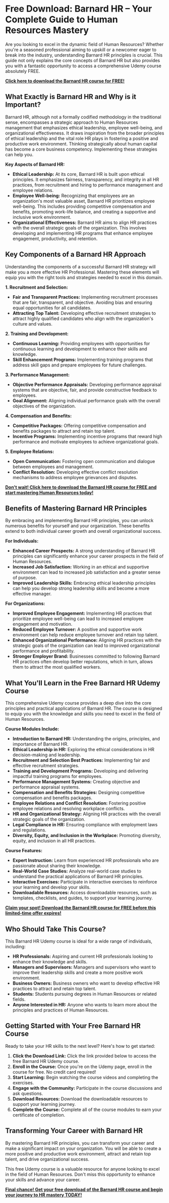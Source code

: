 # Free Download: Barnard HR – Your Complete Guide to Human Resources Mastery

Are you looking to excel in the dynamic field of Human Resources? Whether you're a seasoned professional aiming to upskill or a newcomer eager to break into the industry, understanding Barnard HR principles is crucial. This guide not only explains the core concepts of Barnard HR but also provides you with a fantastic opportunity to access a comprehensive Udemy course absolutely FREE.

[**Click here to download the Barnard HR course for FREE!**](https://udemywork.com/barnard-hr)

## What Exactly is Barnard HR and Why is it Important?

Barnard HR, although not a formally codified methodology in the traditional sense, encompasses a strategic approach to Human Resources management that emphasizes ethical leadership, employee well-being, and organizational effectiveness. It draws inspiration from the broader principles of ethical leadership and the vital role HR plays in fostering a positive and productive work environment. Thinking strategically about human capital has become a core business competency. Implementing these strategies can help you.

**Key Aspects of Barnard HR:**

*   **Ethical Leadership:** At its core, Barnard HR is built upon ethical principles. It emphasizes fairness, transparency, and integrity in all HR practices, from recruitment and hiring to performance management and employee relations.
*   **Employee Well-being:** Recognizing that employees are an organization's most valuable asset, Barnard HR prioritizes employee well-being. This includes providing competitive compensation and benefits, promoting work-life balance, and creating a supportive and inclusive work environment.
*   **Organizational Effectiveness:** Barnard HR aims to align HR practices with the overall strategic goals of the organization. This involves developing and implementing HR programs that enhance employee engagement, productivity, and retention.

## Key Components of a Barnard HR Approach

Understanding the components of a successful Barnard HR strategy will make you a more effective HR Professional. Mastering these elements will equip you with the right tools and strategies needed to excel in this domain.

**1. Recruitment and Selection:**

*   **Fair and Transparent Practices:** Implementing recruitment processes that are fair, transparent, and objective. Avoiding bias and ensuring equal opportunities for all candidates.
*   **Attracting Top Talent:** Developing effective recruitment strategies to attract highly qualified candidates who align with the organization's culture and values.

**2. Training and Development:**

*   **Continuous Learning:** Providing employees with opportunities for continuous learning and development to enhance their skills and knowledge.
*   **Skill Enhancement Programs:** Implementing training programs that address skill gaps and prepare employees for future challenges.

**3. Performance Management:**

*   **Objective Performance Appraisals:** Developing performance appraisal systems that are objective, fair, and provide constructive feedback to employees.
*   **Goal Alignment:** Aligning individual performance goals with the overall objectives of the organization.

**4. Compensation and Benefits:**

*   **Competitive Packages:** Offering competitive compensation and benefits packages to attract and retain top talent.
*   **Incentive Programs:** Implementing incentive programs that reward high performance and motivate employees to achieve organizational goals.

**5. Employee Relations:**

*   **Open Communication:** Fostering open communication and dialogue between employees and management.
*   **Conflict Resolution:** Developing effective conflict resolution mechanisms to address employee grievances and disputes.

[**Don't wait! Click here to download the Barnard HR course for FREE and start mastering Human Resources today!**](https://udemywork.com/barnard-hr)

## Benefits of Mastering Barnard HR Principles

By embracing and implementing Barnard HR principles, you can unlock numerous benefits for yourself and your organization. These benefits extend to both individual career growth and overall organizational success.

**For Individuals:**

*   **Enhanced Career Prospects:** A strong understanding of Barnard HR principles can significantly enhance your career prospects in the field of Human Resources.
*   **Increased Job Satisfaction:** Working in an ethical and supportive environment can lead to increased job satisfaction and a greater sense of purpose.
*   **Improved Leadership Skills:** Embracing ethical leadership principles can help you develop strong leadership skills and become a more effective manager.

**For Organizations:**

*   **Improved Employee Engagement:** Implementing HR practices that prioritize employee well-being can lead to increased employee engagement and motivation.
*   **Reduced Employee Turnover:** A positive and supportive work environment can help reduce employee turnover and retain top talent.
*   **Enhanced Organizational Performance:** Aligning HR practices with the strategic goals of the organization can lead to improved organizational performance and profitability.
*   **Stronger Employer Brand:** Businesses committed to following Barnard HR practices often develop better reputations, which in turn, allows them to attract the most qualified workers.

## What You'll Learn in the Free Barnard HR Udemy Course

This comprehensive Udemy course provides a deep dive into the core principles and practical applications of Barnard HR. The course is designed to equip you with the knowledge and skills you need to excel in the field of Human Resources.

**Course Modules Include:**

*   **Introduction to Barnard HR:** Understanding the origins, principles, and importance of Barnard HR.
*   **Ethical Leadership in HR:** Exploring the ethical considerations in HR decision-making and leadership.
*   **Recruitment and Selection Best Practices:** Implementing fair and effective recruitment strategies.
*   **Training and Development Programs:** Developing and delivering impactful training programs for employees.
*   **Performance Management Systems:** Creating objective and performance appraisal systems.
*   **Compensation and Benefits Strategies:** Designing competitive compensation and benefits packages.
*   **Employee Relations and Conflict Resolution:** Fostering positive employee relations and resolving workplace conflicts.
*   **HR and Organizational Strategy:** Aligning HR practices with the overall strategic goals of the organization.
*   **Legal Compliance in HR:** Ensuring compliance with employment laws and regulations.
*   **Diversity, Equity, and Inclusion in the Workplace:** Promoting diversity, equity, and inclusion in all HR practices.

**Course Features:**

*   **Expert Instruction:** Learn from experienced HR professionals who are passionate about sharing their knowledge.
*   **Real-World Case Studies:** Analyze real-world case studies to understand the practical applications of Barnard HR principles.
*   **Interactive Exercises:** Participate in interactive exercises to reinforce your learning and develop your skills.
*   **Downloadable Resources:** Access downloadable resources, such as templates, checklists, and guides, to support your learning journey.

[**Claim your spot! Download the Barnard HR course for FREE before this limited-time offer expires!**](https://udemywork.com/barnard-hr)

## Who Should Take This Course?

This Barnard HR Udemy course is ideal for a wide range of individuals, including:

*   **HR Professionals:** Aspiring and current HR professionals looking to enhance their knowledge and skills.
*   **Managers and Supervisors:** Managers and supervisors who want to improve their leadership skills and create a more positive work environment.
*   **Business Owners:** Business owners who want to develop effective HR practices to attract and retain top talent.
*   **Students:** Students pursuing degrees in Human Resources or related fields.
*   **Anyone Interested in HR:** Anyone who wants to learn more about the principles and practices of Human Resources.

## Getting Started with Your Free Barnard HR Course

Ready to take your HR skills to the next level? Here's how to get started:

1.  **Click the Download Link:** Click the link provided below to access the free Barnard HR Udemy course.
2.  **Enroll in the Course:** Once you're on the Udemy page, enroll in the course for free. No credit card required!
3.  **Start Learning:** Begin watching the course videos and completing the exercises.
4.  **Engage with the Community:** Participate in the course discussions and ask questions.
5.  **Download Resources:** Download the downloadable resources to support your learning journey.
6.  **Complete the Course:** Complete all of the course modules to earn your certificate of completion.

## Transforming Your Career with Barnard HR

By mastering Barnard HR principles, you can transform your career and make a significant impact on your organization. You will be able to create a more positive and productive work environment, attract and retain top talent, and drive organizational success.

This free Udemy course is a valuable resource for anyone looking to excel in the field of Human Resources. Don't miss this opportunity to enhance your skills and advance your career.

[**Final chance! Get your free download of the Barnard HR course and begin your journey to HR mastery TODAY!**](https://udemywork.com/barnard-hr)
